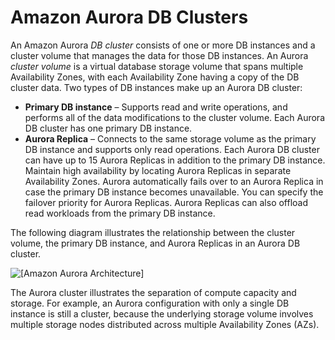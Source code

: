 # Amazon Aurora DB Clusters<a name="Aurora.Overview"></a>

 An Amazon Aurora *DB cluster* consists of one or more DB instances and a cluster volume that manages the data for those DB instances\. An Aurora *cluster volume* is a virtual database storage volume that spans multiple Availability Zones, with each Availability Zone having a copy of the DB cluster data\. Two types of DB instances make up an Aurora DB cluster: 
+  **Primary DB instance** – Supports read and write operations, and performs all of the data modifications to the cluster volume\. Each Aurora DB cluster has one primary DB instance\. 
+  **Aurora Replica** – Connects to the same storage volume as the primary DB instance and supports only read operations\. Each Aurora DB cluster can have up to 15 Aurora Replicas in addition to the primary DB instance\. Maintain high availability by locating Aurora Replicas in separate Availability Zones\. Aurora automatically fails over to an Aurora Replica in case the primary DB instance becomes unavailable\. You can specify the failover priority for Aurora Replicas\. Aurora Replicas can also offload read workloads from the primary DB instance\. 

 The following diagram illustrates the relationship between the cluster volume, the primary DB instance, and Aurora Replicas in an Aurora DB cluster\. 

![\[Amazon Aurora Architecture\]](http://docs.aws.amazon.com/AmazonRDS/latest/AuroraUserGuide/images/AuroraArch001.png)

 The Aurora cluster illustrates the separation of compute capacity and storage\. For example, an Aurora configuration with only a single DB instance is still a cluster, because the underlying storage volume involves multiple storage nodes distributed across multiple Availability Zones \(AZs\)\. 